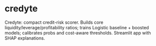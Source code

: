 # credyte
Credyte: compact credit-risk scorer. Builds core liquidity/leverage/profitability ratios; trains Logistic baseline + boosted models; calibrates probs and cost-aware thresholds. Streamlit app with SHAP explanations.
